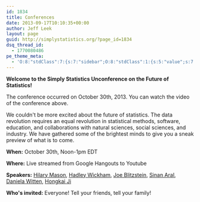 ```yaml
---
id: 1834
title: Conferences
date: 2013-09-17T10:10:35+00:00
author: Jeff Leek
layout: page
guid: http://simplystatistics.org/?page_id=1834
dsq_thread_id:
  - 1770080486
pe_theme_meta:
  - 'O:8:"stdClass":7:{s:7:"sidebar";O:8:"stdClass":1:{s:5:"value";s:7:"default";}s:2:"bg";O:8:"stdClass":9:{s:4:"type";s:5:"image";s:5:"video";s:74:"http://simplystatistics.org/wp-content/themes/visia/images/video/video.mp4";s:7:"gallery";s:2:"-1";s:10:"background";s:65:"http://simplystatistics.org/wp-content/themes/visia/images/bg.jpg";s:9:"headlines";a:3:{i:0;s:19:"Creative solutions.";i:1;s:15:"Creative ideas.";i:2;s:16:"Creative design.";}s:6:"label1";s:10:"Learn more";s:4:"url1";s:9:"#about-us";s:6:"label2";s:7:"Buy Now";s:4:"url2";s:1:"#";}s:4:"blog";O:8:"stdClass":6:{s:5:"count";s:2:"10";s:5:"pager";s:3:"yes";s:6:"sticky";s:3:"yes";s:8:"category";s:0:"";s:3:"tag";s:0:"";s:6:"format";s:0:"";}s:9:"portfolio";O:8:"stdClass":1:{s:5:"count";s:0:"";}s:8:"services";O:8:"stdClass":1:{s:10:"background";s:65:"http://simplystatistics.org/wp-content/themes/visia/images/bg.jpg";}s:7:"clients";O:8:"stdClass":1:{s:10:"background";s:65:"http://simplystatistics.org/wp-content/themes/visia/images/bg.jpg";}s:10:"background";O:8:"stdClass":2:{s:10:"background";s:65:"http://simplystatistics.org/wp-content/themes/visia/images/bg.jpg";s:8:"parallax";s:3:"yes";}}'
---
```



**Welcome to the Simply Statistics Unconference on the Future of Statistics!**

The conference occurred on October 30th, 2013. You can watch the video of the conference above.

We couldn't be more excited about the future of statistics. The data revolution requires an equal revolution in statistical methods, software, education, and collaborations with natural sciences, social sciences, and industry. We have gathered some of the brightest minds to give you a sneak preview of what is to come.

**When:** October 30th, Noon-1pm EDT

**Where:** Live streamed from Google Hangouts to Youtube

**Speakers:** [Hilary Mason](http://www.hilarymason.com/), [Hadley Wickham](http://had.co.nz/), [Joe Blitzstein](http://www.people.fas.harvard.edu/~blitz/Site/Home.html), [Sinan Aral](http://web.mit.edu/sinana/www/), [Daniela Witten](http://www.biostat.washington.edu/~dwitten/), [Hongkai Ji](http://www.biostat.jhsph.edu/~hji/)

**Who's invited:** Everyone! Tell your friends, tell your family!